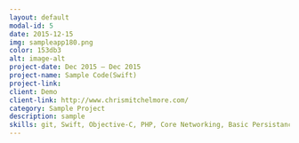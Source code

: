 ```yaml
---
layout: default
modal-id: 5
date: 2015-12-15
img: sampleapp180.png
color: 153db3
alt: image-alt
project-date: Dec 2015 — Dec 2015
project-name: Sample Code(Swift)
project-link: 
client: Demo
client-link: http://www.chrismitchelmore.com/
category: Sample Project
description: sample
skills: git, Swift, Objective-C, PHP, Core Networking, Basic Persistance, API Design, No Libraries
---
```

